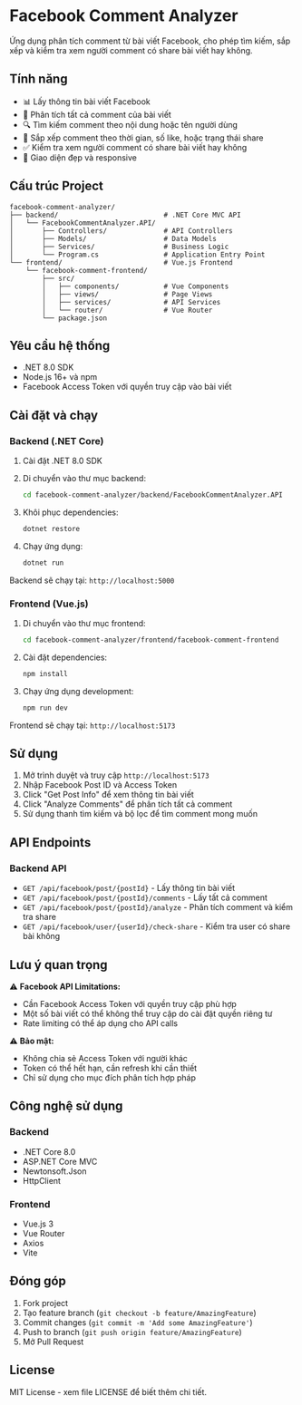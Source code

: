 # Facebook Comment Analyzer

Ứng dụng phân tích comment từ bài viết Facebook, cho phép tìm kiếm, sắp xếp và kiểm tra xem người comment có share bài viết hay không.

## Tính năng

- 📊 Lấy thông tin bài viết Facebook
- 💬 Phân tích tất cả comment của bài viết
- 🔍 Tìm kiếm comment theo nội dung hoặc tên người dùng
- 📅 Sắp xếp comment theo thời gian, số like, hoặc trạng thái share
- ✅ Kiểm tra xem người comment có share bài viết hay không
- 🎨 Giao diện đẹp và responsive

## Cấu trúc Project

```
facebook-comment-analyzer/
├── backend/                          # .NET Core MVC API
│   └── FacebookCommentAnalyzer.API/
│       ├── Controllers/              # API Controllers
│       ├── Models/                   # Data Models
│       ├── Services/                 # Business Logic
│       └── Program.cs                # Application Entry Point
└── frontend/                         # Vue.js Frontend
    └── facebook-comment-frontend/
        ├── src/
        │   ├── components/           # Vue Components
        │   ├── views/                # Page Views
        │   ├── services/             # API Services
        │   └── router/               # Vue Router
        └── package.json
```

## Yêu cầu hệ thống

- .NET 8.0 SDK
- Node.js 16+ và npm
- Facebook Access Token với quyền truy cập vào bài viết

## Cài đặt và chạy

### Backend (.NET Core)

1. Cài đặt .NET 8.0 SDK
2. Di chuyển vào thư mục backend:
   ```bash
   cd facebook-comment-analyzer/backend/FacebookCommentAnalyzer.API
   ```

3. Khôi phục dependencies:
   ```bash
   dotnet restore
   ```

4. Chạy ứng dụng:
   ```bash
   dotnet run
   ```

Backend sẽ chạy tại: `http://localhost:5000`

### Frontend (Vue.js)

1. Di chuyển vào thư mục frontend:
   ```bash
   cd facebook-comment-analyzer/frontend/facebook-comment-frontend
   ```

2. Cài đặt dependencies:
   ```bash
   npm install
   ```

3. Chạy ứng dụng development:
   ```bash
   npm run dev
   ```

Frontend sẽ chạy tại: `http://localhost:5173`

## Sử dụng

1. Mở trình duyệt và truy cập `http://localhost:5173`
2. Nhập Facebook Post ID và Access Token
3. Click "Get Post Info" để xem thông tin bài viết
4. Click "Analyze Comments" để phân tích tất cả comment
5. Sử dụng thanh tìm kiếm và bộ lọc để tìm comment mong muốn

## API Endpoints

### Backend API

- `GET /api/facebook/post/{postId}` - Lấy thông tin bài viết
- `GET /api/facebook/post/{postId}/comments` - Lấy tất cả comment
- `GET /api/facebook/post/{postId}/analyze` - Phân tích comment và kiểm tra share
- `GET /api/facebook/user/{userId}/check-share` - Kiểm tra user có share bài không

## Lưu ý quan trọng

⚠️ **Facebook API Limitations:**
- Cần Facebook Access Token với quyền truy cập phù hợp
- Một số bài viết có thể không thể truy cập do cài đặt quyền riêng tư
- Rate limiting có thể áp dụng cho API calls

⚠️ **Bảo mật:**
- Không chia sẻ Access Token với người khác
- Token có thể hết hạn, cần refresh khi cần thiết
- Chỉ sử dụng cho mục đích phân tích hợp pháp

## Công nghệ sử dụng

### Backend
- .NET Core 8.0
- ASP.NET Core MVC
- Newtonsoft.Json
- HttpClient

### Frontend
- Vue.js 3
- Vue Router
- Axios
- Vite

## Đóng góp

1. Fork project
2. Tạo feature branch (`git checkout -b feature/AmazingFeature`)
3. Commit changes (`git commit -m 'Add some AmazingFeature'`)
4. Push to branch (`git push origin feature/AmazingFeature`)
5. Mở Pull Request

## License

MIT License - xem file LICENSE để biết thêm chi tiết.